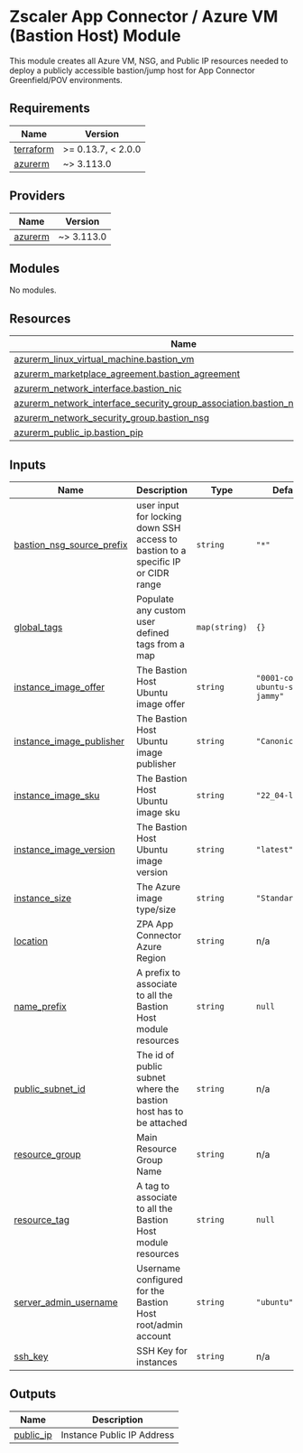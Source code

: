 # Zscaler App Connector / Azure VM (Bastion Host) Module

This module creates all Azure VM, NSG, and Public IP resources needed to deploy a publicly accessible bastion/jump host for App Connector Greenfield/POV environments.

<!-- BEGIN_TF_DOCS -->
## Requirements

| Name | Version |
|------|---------|
| <a name="requirement_terraform"></a> [terraform](#requirement\_terraform) | >= 0.13.7, < 2.0.0 |
| <a name="requirement_azurerm"></a> [azurerm](#requirement\_azurerm) | ~> 3.113.0 |

## Providers

| Name | Version |
|------|---------|
| <a name="provider_azurerm"></a> [azurerm](#provider\_azurerm) | ~> 3.113.0 |

## Modules

No modules.

## Resources

| Name | Type |
|------|------|
| [azurerm_linux_virtual_machine.bastion_vm](https://registry.terraform.io/providers/hashicorp/azurerm/latest/docs/resources/linux_virtual_machine) | resource |
| [azurerm_marketplace_agreement.bastion_agreement](https://registry.terraform.io/providers/hashicorp/azurerm/latest/docs/resources/marketplace_agreement) | resource |
| [azurerm_network_interface.bastion_nic](https://registry.terraform.io/providers/hashicorp/azurerm/latest/docs/resources/network_interface) | resource |
| [azurerm_network_interface_security_group_association.bastion_nic_association](https://registry.terraform.io/providers/hashicorp/azurerm/latest/docs/resources/network_interface_security_group_association) | resource |
| [azurerm_network_security_group.bastion_nsg](https://registry.terraform.io/providers/hashicorp/azurerm/latest/docs/resources/network_security_group) | resource |
| [azurerm_public_ip.bastion_pip](https://registry.terraform.io/providers/hashicorp/azurerm/latest/docs/resources/public_ip) | resource |

## Inputs

| Name | Description | Type | Default | Required |
|------|-------------|------|---------|:--------:|
| <a name="input_bastion_nsg_source_prefix"></a> [bastion\_nsg\_source\_prefix](#input\_bastion\_nsg\_source\_prefix) | user input for locking down SSH access to bastion to a specific IP or CIDR range | `string` | `"*"` | no |
| <a name="input_global_tags"></a> [global\_tags](#input\_global\_tags) | Populate any custom user defined tags from a map | `map(string)` | `{}` | no |
| <a name="input_instance_image_offer"></a> [instance\_image\_offer](#input\_instance\_image\_offer) | The Bastion Host Ubuntu image offer | `string` | `"0001-com-ubuntu-server-jammy"` | no |
| <a name="input_instance_image_publisher"></a> [instance\_image\_publisher](#input\_instance\_image\_publisher) | The Bastion Host Ubuntu image publisher | `string` | `"Canonical"` | no |
| <a name="input_instance_image_sku"></a> [instance\_image\_sku](#input\_instance\_image\_sku) | The Bastion Host Ubuntu image sku | `string` | `"22_04-lts"` | no |
| <a name="input_instance_image_version"></a> [instance\_image\_version](#input\_instance\_image\_version) | The Bastion Host Ubuntu image version | `string` | `"latest"` | no |
| <a name="input_instance_size"></a> [instance\_size](#input\_instance\_size) | The Azure image type/size | `string` | `"Standard_B1s"` | no |
| <a name="input_location"></a> [location](#input\_location) | ZPA App Connector Azure Region | `string` | n/a | yes |
| <a name="input_name_prefix"></a> [name\_prefix](#input\_name\_prefix) | A prefix to associate to all the Bastion Host module resources | `string` | `null` | no |
| <a name="input_public_subnet_id"></a> [public\_subnet\_id](#input\_public\_subnet\_id) | The id of public subnet where the bastion host has to be attached | `string` | n/a | yes |
| <a name="input_resource_group"></a> [resource\_group](#input\_resource\_group) | Main Resource Group Name | `string` | n/a | yes |
| <a name="input_resource_tag"></a> [resource\_tag](#input\_resource\_tag) | A tag to associate to all the Bastion Host module resources | `string` | `null` | no |
| <a name="input_server_admin_username"></a> [server\_admin\_username](#input\_server\_admin\_username) | Username configured for the Bastion Host root/admin account | `string` | `"ubuntu"` | no |
| <a name="input_ssh_key"></a> [ssh\_key](#input\_ssh\_key) | SSH Key for instances | `string` | n/a | yes |

## Outputs

| Name | Description |
|------|-------------|
| <a name="output_public_ip"></a> [public\_ip](#output\_public\_ip) | Instance Public IP Address |
<!-- END_TF_DOCS -->
